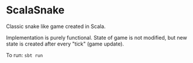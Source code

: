 # ScalaSnake

Classic snake like game created in Scala. 

Implementation is purely functional. 
State of game is not modified, but new state is created after every "tick" (game update).

To run:
```sbt run```
